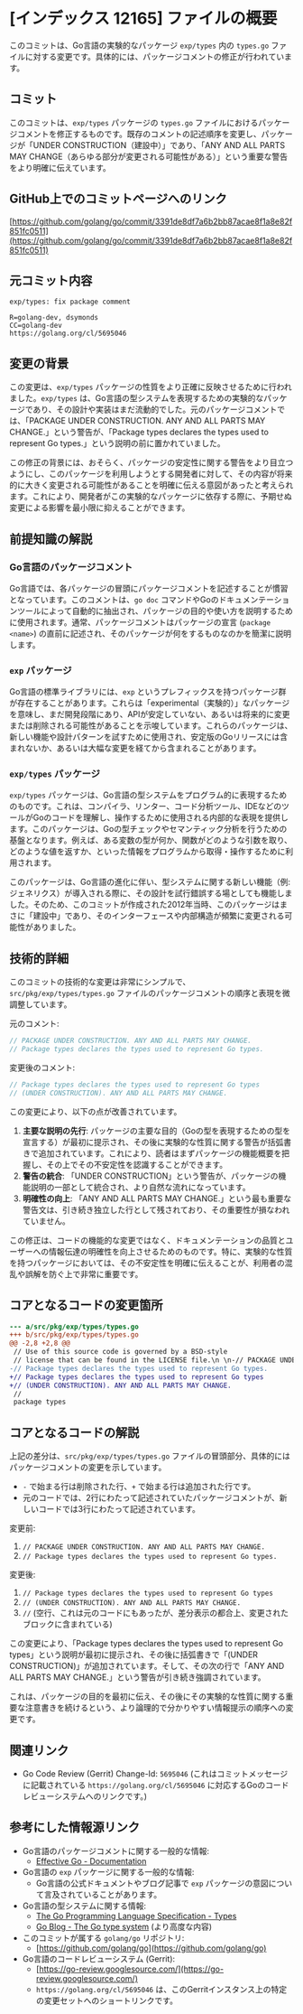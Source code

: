 # [インデックス 12165] ファイルの概要

このコミットは、Go言語の実験的なパッケージ `exp/types` 内の `types.go` ファイルに対する変更です。具体的には、パッケージコメントの修正が行われています。

## コミット

このコミットは、`exp/types` パッケージの `types.go` ファイルにおけるパッケージコメントを修正するものです。既存のコメントの記述順序を変更し、パッケージが「UNDER CONSTRUCTION（建設中）」であり、「ANY AND ALL PARTS MAY CHANGE（あらゆる部分が変更される可能性がある）」という重要な警告をより明確に伝えています。

## GitHub上でのコミットページへのリンク

[https://github.com/golang/go/commit/3391de8df7a6b2bb87acae8f1a8e82f851fc0511](https://github.com/golang/go/commit/3391de8df7a6b2bb87acae8f1a8e82f851fc0511)

## 元コミット内容

```
exp/types: fix package comment

R=golang-dev, dsymonds
CC=golang-dev
https://golang.org/cl/5695046
```

## 変更の背景

この変更は、`exp/types` パッケージの性質をより正確に反映させるために行われました。`exp/types` は、Go言語の型システムを表現するための実験的なパッケージであり、その設計や実装はまだ流動的でした。元のパッケージコメントでは、「PACKAGE UNDER CONSTRUCTION. ANY AND ALL PARTS MAY CHANGE.」という警告が、「Package types declares the types used to represent Go types.」という説明の前に置かれていました。

この修正の背景には、おそらく、パッケージの安定性に関する警告をより目立つようにし、このパッケージを利用しようとする開発者に対して、その内容が将来的に大きく変更される可能性があることを明確に伝える意図があったと考えられます。これにより、開発者がこの実験的なパッケージに依存する際に、予期せぬ変更による影響を最小限に抑えることができます。

## 前提知識の解説

### Go言語のパッケージコメント

Go言語では、各パッケージの冒頭にパッケージコメントを記述することが慣習となっています。このコメントは、`go doc` コマンドやGoのドキュメンテーションツールによって自動的に抽出され、パッケージの目的や使い方を説明するために使用されます。通常、パッケージコメントはパッケージの宣言 (`package <name>`) の直前に記述され、そのパッケージが何をするものなのかを簡潔に説明します。

### `exp` パッケージ

Go言語の標準ライブラリには、`exp` というプレフィックスを持つパッケージ群が存在することがあります。これらは「experimental（実験的）」なパッケージを意味し、まだ開発段階にあり、APIが安定していない、あるいは将来的に変更または削除される可能性があることを示唆しています。これらのパッケージは、新しい機能や設計パターンを試すために使用され、安定版のGoリリースには含まれないか、あるいは大幅な変更を経てから含まれることがあります。

### `exp/types` パッケージ

`exp/types` パッケージは、Go言語の型システムをプログラム的に表現するためのものです。これは、コンパイラ、リンター、コード分析ツール、IDEなどのツールがGoのコードを理解し、操作するために使用される内部的な表現を提供します。このパッケージは、Goの型チェックやセマンティック分析を行うための基盤となります。例えば、ある変数の型が何か、関数がどのような引数を取り、どのような値を返すか、といった情報をプログラムから取得・操作するために利用されます。

このパッケージは、Go言語の進化に伴い、型システムに関する新しい機能（例: ジェネリクス）が導入される際に、その設計を試行錯誤する場としても機能しました。そのため、このコミットが作成された2012年当時、このパッケージはまさに「建設中」であり、そのインターフェースや内部構造が頻繁に変更される可能性がありました。

## 技術的詳細

このコミットの技術的な変更は非常にシンプルで、`src/pkg/exp/types/types.go` ファイルのパッケージコメントの順序と表現を微調整しています。

元のコメント:
```go
// PACKAGE UNDER CONSTRUCTION. ANY AND ALL PARTS MAY CHANGE.
// Package types declares the types used to represent Go types.
```

変更後のコメント:
```go
// Package types declares the types used to represent Go types
// (UNDER CONSTRUCTION). ANY AND ALL PARTS MAY CHANGE.
```

この変更により、以下の点が改善されています。

1.  **主要な説明の先行**: パッケージの主要な目的（Goの型を表現するための型を宣言する）が最初に提示され、その後に実験的な性質に関する警告が括弧書きで追加されています。これにより、読者はまずパッケージの機能概要を把握し、その上でその不安定性を認識することができます。
2.  **警告の統合**: 「UNDER CONSTRUCTION」という警告が、パッケージの機能説明の一部として統合され、より自然な流れになっています。
3.  **明確性の向上**: 「ANY AND ALL PARTS MAY CHANGE.」という最も重要な警告文は、引き続き独立した行として残されており、その重要性が損なわれていません。

この修正は、コードの機能的な変更ではなく、ドキュメンテーションの品質とユーザーへの情報伝達の明確性を向上させるためのものです。特に、実験的な性質を持つパッケージにおいては、その不安定性を明確に伝えることが、利用者の混乱や誤解を防ぐ上で非常に重要です。

## コアとなるコードの変更箇所

```diff
--- a/src/pkg/exp/types/types.go
+++ b/src/pkg/exp/types/types.go
@@ -2,8 +2,8 @@
 // Use of this source code is governed by a BSD-style
 // license that can be found in the LICENSE file.\n \n-// PACKAGE UNDER CONSTRUCTION. ANY AND ALL PARTS MAY CHANGE.
-// Package types declares the types used to represent Go types.
+// Package types declares the types used to represent Go types
+// (UNDER CONSTRUCTION). ANY AND ALL PARTS MAY CHANGE.
 //
 package types
```

## コアとなるコードの解説

上記の差分は、`src/pkg/exp/types/types.go` ファイルの冒頭部分、具体的にはパッケージコメントの変更を示しています。

-   `-` で始まる行は削除された行、`+` で始まる行は追加された行です。
-   元のコードでは、2行にわたって記述されていたパッケージコメントが、新しいコードでは3行にわたって記述されています。

変更前:
1.  `// PACKAGE UNDER CONSTRUCTION. ANY AND ALL PARTS MAY CHANGE.`
2.  `// Package types declares the types used to represent Go types.`

変更後:
1.  `// Package types declares the types used to represent Go types`
2.  `// (UNDER CONSTRUCTION). ANY AND ALL PARTS MAY CHANGE.`
3.  `//` (空行、これは元のコードにもあったが、差分表示の都合上、変更されたブロックに含まれている)

この変更により、「Package types declares the types used to represent Go types」という説明が最初に提示され、その後に括弧書きで「(UNDER CONSTRUCTION)」が追加されています。そして、その次の行で「ANY AND ALL PARTS MAY CHANGE.」という警告が引き続き強調されています。

これは、パッケージの目的を最初に伝え、その後にその実験的な性質に関する重要な注意書きを続けるという、より論理的で分かりやすい情報提示の順序への変更です。

## 関連リンク

*   Go Code Review (Gerrit) Change-Id: `5695046` (これはコミットメッセージに記載されている `https://golang.org/cl/5695046` に対応するGoのコードレビューシステムへのリンクです。)

## 参考にした情報源リンク

*   Go言語のパッケージコメントに関する一般的な情報:
    *   [Effective Go - Documentation](https://go.dev/doc/effective_go#documentation)
*   Go言語の `exp` パッケージに関する一般的な情報:
    *   Go言語の公式ドキュメントやブログ記事で `exp` パッケージの意図について言及されていることがあります。
*   Go言語の型システムに関する情報:
    *   [The Go Programming Language Specification - Types](https://go.dev/ref/spec#Types)
    *   [Go Blog - The Go type system](https://go.dev/blog/go-type-system) (より高度な内容)
*   このコミットが属する `golang/go` リポジトリ:
    *   [https://github.com/golang/go](https://github.com/golang/go)
*   Go言語のコードレビューシステム (Gerrit):
    *   [https://go-review.googlesource.com/](https://go-review.googlesource.com/)
    *   `https://golang.org/cl/5695046` は、このGerritインスタンス上の特定の変更セットへのショートリンクです。

